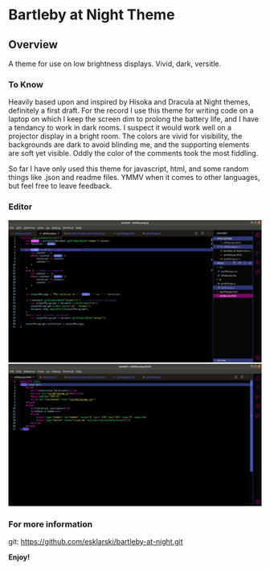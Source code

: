 # Bartleby at Night Theme

## Overview
A theme for use on low brightness displays. Vivid, dark, versitle.

### To Know
Heavily based upon and inspired by Hisoka and Dracula at Night themes, definitely a first draft. For the record I use this theme for writing code on a laptop on which I keep the screen dim to prolong the battery life, and I have a tendancy to work in dark rooms. I suspect it would work well on a projector display in a bright room. The colors are vivid for visibility, the backgrounds are dark to avoid blinding me, and the supporting elements are soft yet visible. Oddly the color of the comments took the most fiddling.

So far I have only used this theme for javascript, html, and some random things like .json and readme files. YMMV when it comes to other languages, but feel free to leave feedback.

### Editor
![Preview of the editor 1](https://raw.githubusercontent.com/esklarski/bartleby-at-night/master/images/bartleby-at-night-screenshot-1.png)
![Preview of the editor 2](https://raw.githubusercontent.com/esklarski/bartleby-at-night/master/images/bartleby-at-night-screenshot-2.png)

### For more information
git: https://github.com/esklarski/bartleby-at-night.git

**Enjoy!**